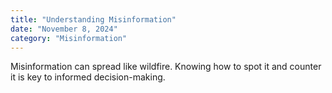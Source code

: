 ```yaml
---
title: "Understanding Misinformation"
date: "November 8, 2024"
category: "Misinformation"
---
```


Misinformation can spread like wildfire. 
Knowing how to spot it and counter it is key to informed decision-making.
